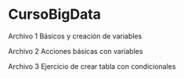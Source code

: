 # CursoBigData 

Archivo 1 
Básicos y creación de variables


Archivo 2
Acciones básicas con variables

Archivo 3
Ejercicio de crear tabla con condicionales
